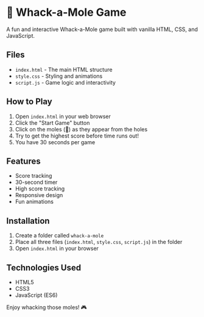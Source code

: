 # 🔨 Whack-a-Mole Game
A fun and interactive Whack-a-Mole game built with vanilla HTML, CSS, and JavaScript.

## Files

- `index.html` - The main HTML structure
- `style.css` - Styling and animations
- `script.js` - Game logic and interactivity

## How to Play

1. Open `index.html` in your web browser
2. Click the "Start Game" button
3. Click on the moles (🦫) as they appear from the holes
4. Try to get the highest score before time runs out!
5. You have 30 seconds per game

## Features

- Score tracking
- 30-second timer
- High score tracking
- Responsive design
- Fun animations

## Installation

1. Create a folder called `whack-a-mole`
2. Place all three files (`index.html`, `style.css`, `script.js`) in the folder
3. Open `index.html` in your browser

## Technologies Used

- HTML5
- CSS3
- JavaScript (ES6)

Enjoy whacking those moles! 🎮